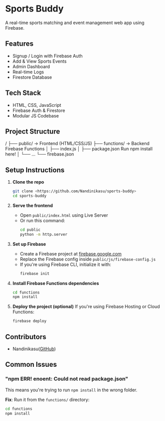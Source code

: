 #  Sports Buddy

A real-time sports matching and event management web app using Firebase.

##  Features
- Signup / Login with Firebase Auth
-  Add & View Sports Events
-  Admin Dashboard
-  Real-time Logs
-  Firestore Database

##  Tech Stack
- HTML, CSS, JavaScript
- Firebase Auth & Firestore
- Modular JS Codebase

##  Project Structure
/
├── public/                 → Frontend (HTML/CSS/JS)
├── functions/              → Backend Firebase Functions
│   ├── index.js
│   ├── package.json         Run npm install here!
│   └── ...
└── firebase.json

##  Setup Instructions

1. **Clone the repo**
   ```bash
   git clone <https://github.com/Nandinikasu/sports-buddy>
   cd sports-buddy
   ```

2. **Serve the frontend**
   - Open `public/index.html` using Live Server
   - Or run this command:
     ```bash
     cd public
     python -m http.server
     ```

3. **Set up Firebase**
   - Create a Firebase project at [firebase.google.com](https://firebase.google.com)
   - Replace the Firebase config inside `public/js/firebase-config.js`
   - If you're using Firebase CLI, initialize it with:
     ```bash
     firebase init
     ```

4. **Install Firebase Functions dependencies**
   ```bash
   cd functions
   npm install
   ```

5. **Deploy the project (optional)**
   If you're using Firebase Hosting or Cloud Functions:
   ```bash
   firebase deploy
   ```

## Contributors
- Nandinikasu([GitHub](https://github.com/Nandinikasu/sports-buddy))

##  Common Issues

### "npm ERR! enoent: Could not read package.json"
This means you're trying to run `npm install` in the wrong folder.

 **Fix**:
Run it from the `functions/` directory:
```bash
cd functions
npm install
